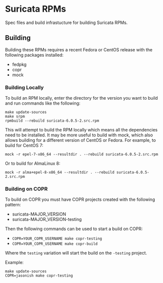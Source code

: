 # Suricata RPMs

Spec files and build infrastucture for building Suricata RPMs.

## Building

Building these RPMs requires a recent Fedora or CentOS release with the
following packages installed:
- fedpkg
- copr
- mock

### Building Locally

To build an RPM locally, enter the directory for the version you want to build
and run commands like the following:

```
make update-sources
make srpm
rpmbuild --rebuild suricata-6.0.5-2.src.rpm
```

This will attempt to build the RPM locally which means all the
dependencies need to be installed. It may be more useful to build with
mock, which also allows building for a different version of CentOS or
Fedora.  For example, to build for CentOS 7:

```
mock -r epel-7-x86_64 --resultdir . --rebuild suricata-6.0.5-2.src.rpm
```

Or to build for AlmaLinux 8:

```
mock -r alma+epel-8-x86_64 --resultdir . --rebuild suricata-6.0.5-2.src.rpm
```

### Building on COPR

To build on COPR you must have COPR projects created with the following pattern:
- suricata-MAJOR_VERSION
- suricata-MAJOR_VERSION-testing

Then the following commands can be used to start a build on COPR:
- `COPR=YOUR_COPR_USERNAME make copr-testing`
- `COPR=YOUR_COPR_USERNAME make copr-build`

Where the `testing` variation will start the build on the `-testing` project.

Example:

```
make update-sources
COPR=jasonish make copr-testing
```
